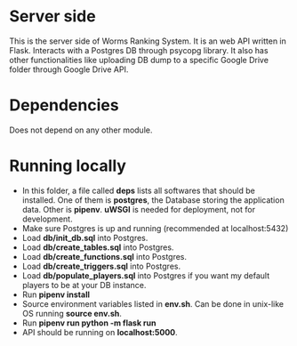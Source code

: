# Server side
This is the server side of Worms Ranking System. It is an web API written in Flask. Interacts with a Postgres DB through psycopg library. It also has other functionalities like uploading DB dump to a specific Google Drive folder through Google Drive API.

# Dependencies
Does not depend on any other module.

# Running locally
- In this folder, a file called **deps** lists all softwares that should be installed. One of them is **postgres**, the Database storing the application data. Other is **pipenv**. **uWSGI** is needed for deployment, not for development.
- Make sure Postgres is up and running (recommended at localhost:5432)
- Load **db/init_db.sql** into Postgres.
- Load **db/create_tables.sql** into Postgres.
- Load **db/create_functions.sql** into Postgres.
- Load **db/create_triggers.sql** into Postgres.
- Load **db/populate_players.sql** into Postgres if you want my default players to be at your DB instance.
- Run **pipenv install**
- Source environment variables listed in **env.sh**. Can be done in unix-like OS running **source env.sh**.
- Run **pipenv run python -m flask run**
- API should be running on **localhost:5000**.
